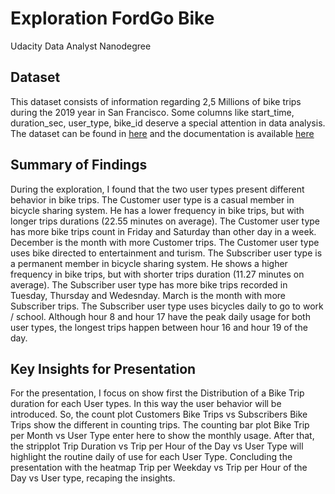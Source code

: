 # Exploration FordGo Bike
Udacity Data Analyst Nanodegree

## Dataset

This dataset consists of information regarding 2,5 Millions of bike trips during
the 2019 year in San Francisco. Some columns like start_time, duration_sec, user_type,
bike_id deserve a special attention in data analysis.
The dataset can be found in [here](https://s3.amazonaws.com/baywheels-data/index.html)
and the documentation is available [here](https://www.lyft.com/bikes/bay-wheels/system-data)



## Summary of Findings

During the exploration, I found that the two user types present different behavior in bike trips.
The Customer user type is a casual member in bicycle sharing system. He has a lower frequency in
bike trips, but with longer trips durations (22.55 minutes on average). The Customer user type has
more bike trips count in Friday and Saturday than other day in a week. December is the month with
more Customer trips. The Customer user type uses bike directed to entertainment and turism.
The Subscriber user type is a permanent member in bicycle sharing system. He shows a higher
frequency in bike trips, but with shorter trips duration (11.27 minutes on average). The Subscriber
user type has more bike trips recorded in Tuesday, Thursday and Wedesnday. March is the month with
more Subscriber trips. The Subscriber user type uses bicycles daily to go to work / school.
Although hour 8 and hour 17 have the peak daily usage for both user types, the longest trips
happen between hour 16 and hour 19 of the day.



## Key Insights for Presentation

For the presentation, I focus on show first the Distribution of a Bike Trip duration for each User
types. In this way the user behavior will be introduced. So, the count plot Customers Bike Trips vs
Subscribers Bike Trips show the different in counting trips. The counting bar plot Bike Trip per
Month vs User Type enter here to show the monthly usage. After that, the stripplot Trip Duration
vs Trip per Hour of the Day vs User Type will highlight the routine daily of use for each User Type.
Concluding the presentation with the heatmap Trip per Weekday vs Trip per Hour of the Day vs User
type, recaping the insights.
